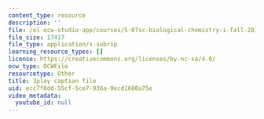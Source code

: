 ```yaml
---
content_type: resource
description: ''
file: /ol-ocw-studio-app/courses/5-07sc-biological-chemistry-i-fall-2013/ecc7f8dd55cf5ce7936a0ecd1680a75e_jHrd43uWD-E.vtt
file_size: 17417
file_type: application/x-subrip
learning_resource_types: []
license: https://creativecommons.org/licenses/by-nc-sa/4.0/
ocw_type: OCWFile
resourcetype: Other
title: 3play caption file
uid: ecc7f8dd-55cf-5ce7-936a-0ecd1680a75e
video_metadata:
  youtube_id: null
---
```

